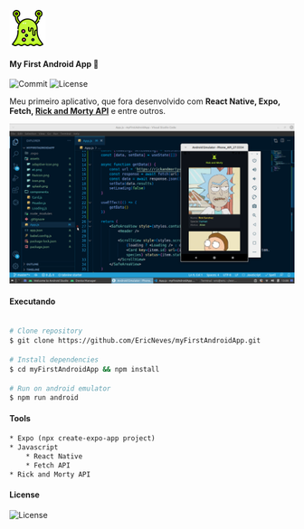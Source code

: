 ![Logo](.github/et.png)

#### My First Android App 🚀

![Commit](https://img.shields.io/github/last-commit/ericneves/myFirstAndroidApp?color=success&logo=appveyor&logoColor=success&style=flat-square)
![License](https://img.shields.io/github/license/ericneves/myFirstAndroidApp?color=success&logo=appveyor&logoColor=success&style=flat-square)

<p>Meu primeiro aplicativo, que fora desenvolvido com <strong>React Native, Expo, Fetch, <a href="https://rickandmortyapi.com/">Rick and Morty API</a></strong> e entre outros.</p>

![Screenshot](.github/screenshot.png)

#### Executando

```sh

# Clone repository
$ git clone https://github.com/EricNeves/myFirstAndroidApp.git

# Install dependencies
$ cd myFirstAndroidApp && npm install

# Run on android emulator
$ npm run android 

```

#### Tools

    * Expo (npx create-expo-app project)
    * Javascript
        * React Native
        * Fetch API 
    * Rick and Morty API

#### License 

![License](https://img.shields.io/github/license/ericneves/myFirstAndroidApp?color=success&logo=appveyor&logoColor=success&style=flat-square)